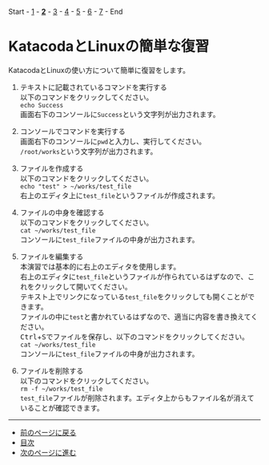 Start - [1](step1.md) - [**2**](step2.md) - [3](step3.md) - [4](step4.md) - [5](step5.md) - [6](step6.md) - [7](step7.md) - End

# KatacodaとLinuxの簡単な復習

KatacodaとLinuxの使い方について簡単に復習をします。

1. テキストに記載されているコマンドを実行する  
   以下のコマンドをクリックしてください。  
   `echo Success`  
   画面右下のコンソールに`Success`という文字列が出力されます。

2. コンソールでコマンドを実行する  
   画面右下のコンソールに`pwd`と入力し、実行してください。  
   `/root/works`という文字列が出力されます。

3. ファイルを作成する  
   以下のコマンドをクリックしてください。  
   `echo "test" > ~/works/test_file`  
   右上のエディタ上に`test_file`というファイルが作成されます。

4. ファイルの中身を確認する  
   以下のコマンドをクリックしてください。  
   `cat ~/works/test_file`  
   コンソールに`test_file`ファイルの中身が出力されます。

5. ファイルを編集する  
   本演習では基本的に右上のエディタを使用します。  
   右上のエディタに`test_file`というファイルが作られているはずなので、これをクリックして開いてください。  
   テキスト上でリンクになっている`test_file`をクリックしても開くことができます。  
   ファイルの中に`test`と書かれているはずなので、適当に内容を書き換えてください。  
   <kbd>Ctrl</kbd>+<kbd>S</kbd>でファイルを保存し、以下のコマンドをクリックしてください。  
   `cat ~/works/test_file`  
   コンソールに`test_file`ファイルの中身が出力されます。

6. ファイルを削除する  
   以下のコマンドをクリックしてください。  
   `rm -f ~/works/test_file`  
   `test_file`ファイルが削除されます。エディタ上からもファイル名が消えていることが確認できます。

---

- [前のページに戻る](step1.md)
- [目次](README.md)
- [次のページに進む](step3.md)
